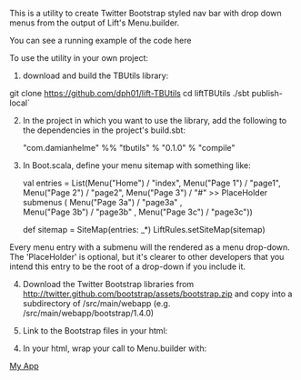 This is a utility to create Twitter Bootstrap styled nav bar with drop down menus from the output of Lift's Menu.builder.

You can see a running example of the code here <TBC>

To use the utility in your own project:

1. download and build the TBUtils library:

  git clone https://github.com/dph01/lift-TBUtils
  cd liftTBUtils
  ./sbt publish-local`

2. In the project in which you want to use the library, add the following to the dependencies in the project's build.sbt:

    "com.damianhelme" %% "tbutils" % "0.1.0" % "compile"

3. In Boot.scala, define your menu sitemap with something like:

    val entries = List(Menu("Home") / "index",
         Menu("Page 1") / "page1",
         Menu("Page 2") / "page2",
         Menu("Page 3") / "#"  >> PlaceHolder submenus (
             Menu("Page 3a") / "page3a" ,  
             Menu("Page 3b") / "page3b" ,
             Menu("Page 3c") / "page3c"))
        
    def sitemap = SiteMap(entries: _*)
    LiftRules.setSiteMap(sitemap)

Every menu entry with a submenu will the rendered as a menu drop-down. The 'PlaceHolder' is optional, but it's clearer to
other developers that you intend this entry to be the root of a drop-down if you include it.

4) Download the Twitter Bootstrap libraries from http://twitter.github.com/bootstrap/assets/bootstrap.zip and copy into 
a subdirectory of /src/main/webapp (e.g. /src/main/webapp/bootstrap/1.4.0)

5) Link to the Bootstrap files in your html:
<link rel="stylesheet" type="text/css" href="/bootstrap/1.4.0/bootstrap.css">
<script id="bootstrap-dropdown" src="/bootstrap/1.4.0/js/bootstrap-dropdown.js" type="text/javascript"></script>


4) In your html, wrap your call to Menu.builder with: 
  <div class="topbar">
    <div class="fill">
      <div class="container">
        <a class="brand" href="/">My App</a> 
        <span class="lift:TBNav.menuToTBNav?eager_eval=true"> 
          <span data-lift="lift:Menu.builder?top:class=nav;li_item:class=active;linkToSelf=true;expandAll=true"></span>
        </span>
      </div>
    </div>
  </div>




